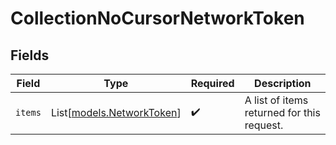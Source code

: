 # CollectionNoCursorNetworkToken


## Fields

| Field                                                  | Type                                                   | Required                                               | Description                                            |
| ------------------------------------------------------ | ------------------------------------------------------ | ------------------------------------------------------ | ------------------------------------------------------ |
| `items`                                                | List[[models.NetworkToken](../models/networktoken.md)] | :heavy_check_mark:                                     | A list of items returned for this request.             |